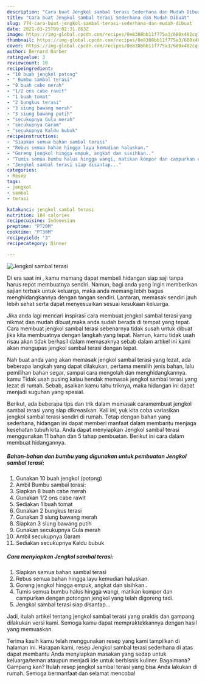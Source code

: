 ```yaml
---
description: "Cara buat Jengkol sambal terasi Sederhana dan Mudah Dibuat"
title: "Cara buat Jengkol sambal terasi Sederhana dan Mudah Dibuat"
slug: 774-cara-buat-jengkol-sambal-terasi-sederhana-dan-mudah-dibuat
date: 2021-03-25T09:02:31.863Z
image: https://img-global.cpcdn.com/recipes/0e8308bb11f775a3/680x482cq70/jengkol-sambal-terasi-foto-resep-utama.jpg
thumbnail: https://img-global.cpcdn.com/recipes/0e8308bb11f775a3/680x482cq70/jengkol-sambal-terasi-foto-resep-utama.jpg
cover: https://img-global.cpcdn.com/recipes/0e8308bb11f775a3/680x482cq70/jengkol-sambal-terasi-foto-resep-utama.jpg
author: Bernard Barber
ratingvalue: 3
reviewcount: 10
recipeingredient:
- "10 buah jengkol potong"
- " Bumbu sambal terasi"
- "8 buah cabe merah"
- "1/2 ons cabe rawit"
- "1 buah tomat"
- "2 bungkus terasi"
- "3 siung bawang merah"
- "3 siung bawang putih"
- "secukupnya Gula merah"
- "secukupnya Garam"
- "secukupnya Kaldu bubuk"
recipeinstructions:
- "Siapkan semua bahan sambal terasi"
- "Rebus semua bahan hingga layu kemudian haluskan."
- "Goreng jengkol hingga empuk, angkat dan sisihkan.."
- "Tumis semua bumbu halus hingga wangi, matikan kompor dan campurkan dengan potongan jengkol yang telah digoreng tadi."
- "Jengkol sambal terasi siap disantap..."
categories:
- Resep
tags:
- jengkol
- sambal
- terasi

katakunci: jengkol sambal terasi 
nutrition: 184 calories
recipecuisine: Indonesian
preptime: "PT20M"
cooktime: "PT30M"
recipeyield: "3"
recipecategory: Dinner

---
```



![Jengkol sambal terasi](https://img-global.cpcdn.com/recipes/0e8308bb11f775a3/680x482cq70/jengkol-sambal-terasi-foto-resep-utama.jpg)

Di era  saat ini , kamu memang dapat membeli hidangan siap saji tanpa harus repot membuatnya sendiri. Namun, bagi anda yang ingin memberikan sajian terbaik untuk keluarga, maka anda memang lebih bagus menghidangkannya dengan tangan sendiri. Lantaran, memasak sendiri jauh lebih sehat serta dapat menyesuaikan sesuai kesukaan keluarga.

Jika anda lagi mencari inspirasi cara membuat jengkol sambal terasi yang nikmat dan mudah dibuat,maka anda sudah berada di tempat yang tepat. Cara membuat jengkol sambal terasi  sebenarnya tidak susah untuk dibuat jika kita membuatnya dengan langkah yang tepat. Namun, kamu tidak usah risau akan tidak berhasil dalam memasaknya 
sebab dalam artikel ini kami akan mengupas jengkol sambal terasi dengan tepat.  



Nah buat anda yang akan memasak jengkol sambal terasi yang lezat, ada beberapa langkah yang dapat dilakukan, pertama memilih jenis bahan, lalu pemilihan bahan segar, sampai cara mengolah dan menghidangkannya. kamu Tidak usah pusing kalau hendak memasak jengkol sambal terasi yang lezat di rumah. Sebab, asalkan kamu  tahu triknya, maka hidangan ini dapat menjadi suguhan yang spesial.

Berikut, ada beberapa tips dan trik dalam memasak caramembuat jengkol sambal terasi yang siap dikreasikan. Kali ini, yuk kita coba variasikan jengkol sambal terasi sendiri di rumah. Tetap dengan bahan yang sederhana, hidangan ini dapat memberi manfaat dalam membantu menjaga kesehatan tubuh kita. Anda dapat menyiapkan Jengkol sambal terasi menggunakan 11 bahan dan 5 tahap pembuatan. Berikut ini cara dalam membuat hidangannya.

<!--inarticleads1-->

##### Bahan-bahan dan bumbu yang digunakan untuk pembuatan Jengkol sambal terasi:

1. Gunakan 10 buah jengkol (potong)
1. Ambil  Bumbu sambal terasi:
1. Siapkan 8 buah cabe merah
1. Gunakan 1/2 ons cabe rawit
1. Sediakan 1 buah tomat
1. Gunakan 2 bungkus terasi
1. Gunakan 3 siung bawang merah
1. Siapkan 3 siung bawang putih
1. Gunakan secukupnya Gula merah
1. Ambil secukupnya Garam
1. Sediakan secukupnya Kaldu bubuk




<!--inarticleads2-->

##### Cara menyiapkan Jengkol sambal terasi:

1. Siapkan semua bahan sambal terasi
1. Rebus semua bahan hingga layu kemudian haluskan.
1. Goreng jengkol hingga empuk, angkat dan sisihkan..
1. Tumis semua bumbu halus hingga wangi, matikan kompor dan campurkan dengan potongan jengkol yang telah digoreng tadi.
1. Jengkol sambal terasi siap disantap...




Jadi, itulah artikel tentang  jengkol sambal terasi  yang praktis dan gampang dilakukan versi kami. Semoga kamu dapat mempraktekkannya dengan hasil yang memuaskan. 

Terima kasih kamu telah menggunakan resep yang kami tampilkan di halaman ini. Harapan kami, resep  Jengkol sambal terasi sederhana di atas dapat membantu Anda menyiapkan masakan yang sedap untuk keluarga/teman ataupun menjadi ide untuk berbisnis kuliner. Bagaimana? Gampang kan? Itulah resep jengkol sambal terasi yang bisa Anda lakukan di rumah. Semoga bermanfaat dan selamat mencoba!


